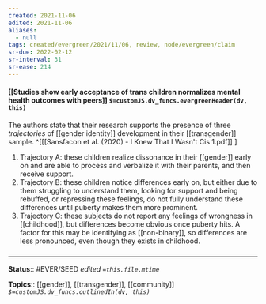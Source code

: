 ```yaml
---
created: 2021-11-06 
edited: 2021-11-06
aliases:
  - null
tags: created/evergreen/2021/11/06, review, node/evergreen/claim
sr-due: 2022-02-12
sr-interval: 31
sr-ease: 214
---
```


#### [[Studies show early acceptance of trans children normalizes mental health outcomes with peers]] `$=customJS.dv_funcs.evergreenHeader(dv, this)`

The authors state that their research supports the presence of three *trajectories* of [[gender identity]] development in their [[transgender]] sample. 
^[[[Sansfacon et al. (2020) - I Knew That I Wasn't Cis 1.pdf]] ]
1. Trajectory A: these children realize dissonance in their [[gender]] early on and are able to process and verbalize it with their parents, and then receive support. 
1. Trajectory B: these children notice differences early on, but either due to them struggling to understand them, looking for support and being rebuffed, or repressing these feelings, do not fully understand these differences until puberty makes them more prominent.
1. Trajectory C: these subjects do not report any feelings of wrongness in [[childhood]], but differences become obvious once puberty hits. A factor for this may be identifying as [[non-binary]], so differences are less pronounced, even though they exists in childhood.

### <hr class="footnote"/>

**Status**:: #EVER/SEED 
*edited `=this.file.mtime`*

**Topics**:: [[gender]], [[transgender]], [[community]]
*`$=customJS.dv_funcs.outlinedIn(dv, this)`*
